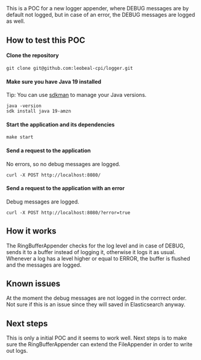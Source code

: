 ##

This is a POC for a new logger appender, where DEBUG messages are by default not logged, but in case of an error, the DEBUG messages are logged as well.

## How to test this POC

#### Clone the repository
```shell
git clone git@github.com:leobeal-cpi/logger.git
```

#### Make sure you have Java 19 installed
Tip: You can use [sdkman](https://sdkman.io/) to manage your Java versions.

```shell
java -version
sdk install java 19-amzn
```

#### Start the application and its dependencies

```shell
make start
```

#### Send a request to the application
No errors, so no debug messages are logged.
```shell
curl -X POST http://localhost:8080/
```

#### Send a request to the application with an error
Debug messages are logged.
```shell
curl -X POST http://localhost:8080/?error=true
```

## How it works
The RingBufferAppender checks for the log level and in case of DEBUG, sends it to a buffer instead of logging it, otherwise it logs it as usual.
Whenever a log has a level higher or equal to ERROR, the buffer is flushed and the messages are logged.

## Known issues
At the moment the debug messages are not logged in the corrrect order. Not sure if this is an issue since they will saved in Elasticsearch anyway.

## Next steps
This is only a initial POC and it seems to work well.
Next steps is to make sure the RingBufferAppender can extend the FileAppender in order to write out logs.